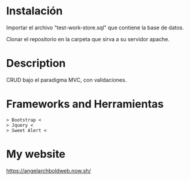# Instalación 

Importar el archivo "test-work-store.sql" que contiene la base de datos.

Clonar el repositorio en la carpeta que sirva a su servidor apache.

# Description 
CRUD bajo el paradigma MVC, con validaciones.

# Frameworks and Herramientas
    > Bootstrap <
    > Jquery <
    > Sweet Alert <
# My website
https://angelarchboldweb.now.sh/
